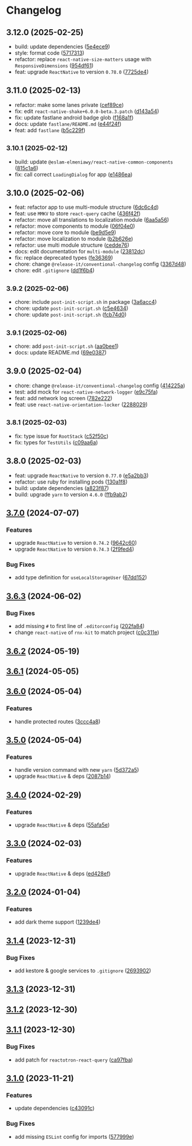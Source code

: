 # Changelog

## 3.12.0 (2025-02-25)

* build: update dependencies ([5e4ece9](https://github.com/EslamElMeniawy/react-native-temp/commit/5e4ece9))
* style: format code ([5717313](https://github.com/EslamElMeniawy/react-native-temp/commit/5717313))
* refactor: replace `react-native-size-matters` usage with `ResponsiveDimensions` ([954df61](https://github.com/EslamElMeniawy/react-native-temp/commit/954df61))
* feat: upgrade `ReactNative` to version `0.78.0` ([7725de4](https://github.com/EslamElMeniawy/react-native-temp/commit/7725de4))

## 3.11.0 (2025-02-13)

* refactor: make some lanes private ([cef89ce](https://github.com/EslamElMeniawy/react-native-temp/commit/cef89ce))
* fix: edit `react-native-shake+6.0.0-beta.3.patch` ([d143a54](https://github.com/EslamElMeniawy/react-native-temp/commit/d143a54))
* fix: update fastlane android badge glob ([f168a1f](https://github.com/EslamElMeniawy/react-native-temp/commit/f168a1f))
* docs: update `fastlane/README.md` ([e44f24f](https://github.com/EslamElMeniawy/react-native-temp/commit/e44f24f))
* feat: add `fastlane` ([b5c229f](https://github.com/EslamElMeniawy/react-native-temp/commit/b5c229f))

## <small>3.10.1 (2025-02-12)</small>

* build: update `@eslam-elmeniawy/react-native-common-components` ([815c1a6](https://github.com/EslamElMeniawy/react-native-temp/commit/815c1a6))
* fix: call correct `LoadingDialog` for app ([e1486ea](https://github.com/EslamElMeniawy/react-native-temp/commit/e1486ea))

## 3.10.0 (2025-02-06)

* feat: refactor app to use multi-module structure ([6dc6c4d](https://github.com/EslamElMeniawy/react-native-temp/commit/6dc6c4d))
* feat: use `MMKV` to store `react-query` cache ([436f42f](https://github.com/EslamElMeniawy/react-native-temp/commit/436f42f))
* refactor: move all translations to localization module ([6aa5a56](https://github.com/EslamElMeniawy/react-native-temp/commit/6aa5a56))
* refactor: move components to module ([06f04e0](https://github.com/EslamElMeniawy/react-native-temp/commit/06f04e0))
* refactor: move core to module ([be9d5e9](https://github.com/EslamElMeniawy/react-native-temp/commit/be9d5e9))
* refactor: move localization to module ([b2b626e](https://github.com/EslamElMeniawy/react-native-temp/commit/b2b626e))
* refactor: use multi module structure ([cedde76](https://github.com/EslamElMeniawy/react-native-temp/commit/cedde76))
* docs: edit documentation for `multi-module` ([23812dc](https://github.com/EslamElMeniawy/react-native-temp/commit/23812dc))
* fix: replace deprecated types ([fe36369](https://github.com/EslamElMeniawy/react-native-temp/commit/fe36369))
* chore: change `@release-it/conventional-changelog` config ([3367d48](https://github.com/EslamElMeniawy/react-native-temp/commit/3367d48))
* chore: edit `.gitignore` ([dd1f6b4](https://github.com/EslamElMeniawy/react-native-temp/commit/dd1f6b4))

## <small>3.9.2 (2025-02-06)</small>

* chore: include `post-init-script.sh` in package ([3a6acc4](https://github.com/EslamElMeniawy/react-native-temp/commit/3a6acc4))
* chore: update `post-init-script.sh` ([c5e4634](https://github.com/EslamElMeniawy/react-native-temp/commit/c5e4634))
* chore: update `post-init-script.sh` ([fcb74d0](https://github.com/EslamElMeniawy/react-native-temp/commit/fcb74d0))

## <small>3.9.1 (2025-02-06)</small>

* chore: add `post-init-script.sh` ([aa0bee1](https://github.com/EslamElMeniawy/react-native-temp/commit/aa0bee1))
* docs: update README.md ([69e0387](https://github.com/EslamElMeniawy/react-native-temp/commit/69e0387))

## 3.9.0 (2025-02-04)

* chore: change `@release-it/conventional-changelog` config ([414225a](https://github.com/EslamElMeniawy/react-native-temp/commit/414225a))
* test: add mock for `react-native-network-logger` ([e9c75fa](https://github.com/EslamElMeniawy/react-native-temp/commit/e9c75fa))
* feat: add network log screen ([782e222](https://github.com/EslamElMeniawy/react-native-temp/commit/782e222))
* feat: use `react-native-orientation-locker` ([2288029](https://github.com/EslamElMeniawy/react-native-temp/commit/2288029))

## <small>3.8.1 (2025-02-03)</small>

* fix: type issue for `RootStack` ([c52f50c](https://github.com/EslamElMeniawy/react-native-temp/commit/c52f50c))
* fix: types for `TestUtils` ([c09aa6a](https://github.com/EslamElMeniawy/react-native-temp/commit/c09aa6a))

## 3.8.0 (2025-02-03)

* feat: upgrade `ReactNative` to version `0.77.0` ([e5a2bb3](https://github.com/EslamElMeniawy/react-native-temp/commit/e5a2bb3))
* refactor: use ruby for installing pods ([130a1f8](https://github.com/EslamElMeniawy/react-native-temp/commit/130a1f8))
* build: update dependencies ([a823f87](https://github.com/EslamElMeniawy/react-native-temp/commit/a823f87))
* build: upgrade `yarn` to version `4.6.0` ([ffb9ab2](https://github.com/EslamElMeniawy/react-native-temp/commit/ffb9ab2))

## [3.7.0](https://github.com/EslamElMeniawy/react-native-temp/compare/v3.6.3...v3.7.0) (2024-07-07)


### Features

* upgrade `ReactNative` to version `0.74.2` ([9642c60](https://github.com/EslamElMeniawy/react-native-temp/commit/9642c60d64152c15df801a478c45d0d18e91446a))
* upgrade `ReactNative` to version `0.74.3` ([2f9fed4](https://github.com/EslamElMeniawy/react-native-temp/commit/2f9fed4dd879f14a6c824ae90ae92fe6089d7c11))


### Bug Fixes

* add type definition for `useLocalStorageUser` ([67dd152](https://github.com/EslamElMeniawy/react-native-temp/commit/67dd152ce2719bca4e0ded0d8150d20a1ccf2d81))

## [3.6.3](https://github.com/EslamElMeniawy/react-native-temp/compare/v3.6.2...v3.6.3) (2024-06-02)


### Bug Fixes

* add missing `#` to first line of `.editorconfig` ([202fa84](https://github.com/EslamElMeniawy/react-native-temp/commit/202fa84c37a63b090b99d8163c23dd61ae64ce68))
* change `react-native` of `rnx-kit` to match project ([c0c311e](https://github.com/EslamElMeniawy/react-native-temp/commit/c0c311e59992c157d08881acff316c8193bec7e2))

## [3.6.2](https://github.com/EslamElMeniawy/react-native-temp/compare/v3.6.1...v3.6.2) (2024-05-19)

## [3.6.1](https://github.com/EslamElMeniawy/react-native-temp/compare/v3.6.0...v3.6.1) (2024-05-05)

## [3.6.0](https://github.com/EslamElMeniawy/react-native-temp/compare/v3.5.0...v3.6.0) (2024-05-04)


### Features

* handle protected routes ([3ccc4a8](https://github.com/EslamElMeniawy/react-native-temp/commit/3ccc4a8342d208dd7b03b1af0289a74e13039842))

## [3.5.0](https://github.com/EslamElMeniawy/react-native-temp/compare/v3.4.0...v3.5.0) (2024-05-04)


### Features

* handle version command with new `yarn` ([5d372a5](https://github.com/EslamElMeniawy/react-native-temp/commit/5d372a5ca5eab35fd32b6c4a3d276419d28e168b))
* upgrade `ReactNative` & deps ([2087b14](https://github.com/EslamElMeniawy/react-native-temp/commit/2087b14c73107d4af8c3c628b7b5f4e1ecc57264))

## [3.4.0](https://github.com/EslamElMeniawy/react-native-temp/compare/v3.3.0...v3.4.0) (2024-02-29)


### Features

* upgrade `ReactNative` & deps ([55afa5e](https://github.com/EslamElMeniawy/react-native-temp/commit/55afa5e0eb70e5a756376aebf2d6c5d96aaa6fb8))

## [3.3.0](https://github.com/EslamElMeniawy/react-native-temp/compare/v3.2.0...v3.3.0) (2024-02-03)


### Features

* upgrade `ReactNative` & deps ([ed428ef](https://github.com/EslamElMeniawy/react-native-temp/commit/ed428ef421d6960f4a1ecb91eb51809b6c41758a))

## [3.2.0](https://github.com/EslamElMeniawy/react-native-temp/compare/v3.1.4...v3.2.0) (2024-01-04)


### Features

* add dark theme support ([1239de4](https://github.com/EslamElMeniawy/react-native-temp/commit/1239de44d9b31b835549d396e1ebc3c19e844381))

## [3.1.4](https://github.com/EslamElMeniawy/react-native-temp/compare/v3.1.3...v3.1.4) (2023-12-31)


### Bug Fixes

* add kestore & google services to `.gitignore` ([2693902](https://github.com/EslamElMeniawy/react-native-temp/commit/2693902b35959b034704aa612144f3eabf548e38))

## [3.1.3](https://github.com/EslamElMeniawy/react-native-temp/compare/v3.1.2...v3.1.3) (2023-12-31)

## [3.1.2](https://github.com/EslamElMeniawy/react-native-temp/compare/v3.1.1...v3.1.2) (2023-12-30)

## [3.1.1](https://github.com/EslamElMeniawy/react-native-temp/compare/v0.0.2-alpha.0...v3.1.1) (2023-12-30)


### Bug Fixes

* add patch for `reactotron-react-query` ([ca97fba](https://github.com/EslamElMeniawy/react-native-temp/commit/ca97fba474e6fc753d2012e55b24066560f8b416))

## [3.1.0](https://github.com/EslamElMeniawy/react-native-temp/compare/v3.0.0...v3.1.0) (2023-11-21)


### Features

* update dependencies ([c43091c](https://github.com/EslamElMeniawy/react-native-temp/commit/c43091c3ac03de12233c8d88f4ddf2afbaa53b79))


### Bug Fixes

* add missing `ESLint` config for imports ([577999e](https://github.com/EslamElMeniawy/react-native-temp/commit/577999e755247afb9fe9b6ae71eeaffeeda06f81))

